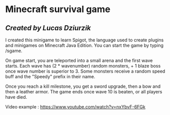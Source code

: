# Minecraft survival game
## _Created by Lucas Dziurzik_



I created this minigame to learn Spigot, the language used to create plugins and minigames on Minecraft Java Edition. You can start the game by typing /sgame.

On game start, you are teleported into a small arena and the first wave starts. 
Each wave has (2 * wavenumber) random monsters, + 1 blaze boss once wave number is superior to 3.
Some monsters receive a random speed buff and the "Speedy" prefix in their name.

Once you reach a kill milestone, you get a sword upgrade, then a bow and then a leather armor.
The game ends once wave 10 is beaten, or all players have died.

Video example : https://www.youtube.com/watch?v=nxYbvF-6FGk

